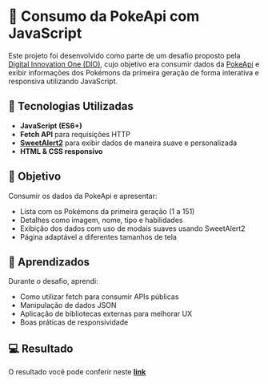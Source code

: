 # 🧪 Consumo da PokeApi com JavaScript

Este projeto foi desenvolvido como parte de um desafio proposto pela [Digital Innovation One (DIO)](https://www.dio.me), cujo objetivo era consumir dados da [PokeApi](https://pokeapi.co/) e exibir informações dos Pokémons da primeira geração de forma interativa e responsiva utilizando JavaScript.

## 🚀 Tecnologias Utilizadas

- **JavaScript (ES6+)**
- **Fetch API** para requisições HTTP
- **[SweetAlert2](https://sweetalert2.github.io/)** para exibir dados de maneira suave e personalizada
- **HTML & CSS responsivo**

## 🎯 Objetivo

Consumir os dados da PokeApi e apresentar:
- Lista com os Pokémons da primeira geração (1 a 151)
- Detalhes como imagem, nome, tipo e habilidades
- Exibição dos dados com uso de modais suaves usando SweetAlert2
- Página adaptável a diferentes tamanhos de tela

## 🧠 Aprendizados

Durante o desafio, aprendi:
- Como utilizar fetch para consumir APIs públicas
- Manipulação de dados JSON
- Aplicação de bibliotecas externas para melhorar UX
- Boas práticas de responsividade

## 💻 Resultado

O resultado você pode conferir neste **[link](https://lucasmelquiades.github.io/js-developer-pokedex/)**
